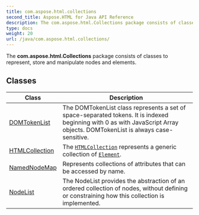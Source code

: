 ```yaml
---
title: com.aspose.html.collections
second_title: Aspose.HTML for Java API Reference
description: The com.aspose.html.Collections package consists of classes to represent store and manipulate nodes and elements
type: docs
weight: 20
url: /java/com.aspose.html.collections/
---
```

The **com.aspose.html.Collections** package consists of classes to represent, store and manipulate nodes and elements.

## Classes

| Class | Description |
| --- | --- |
| [DOMTokenList](./domtokenlist/) | The DOMTokenList class represents a set of space-separated tokens. It is indexed beginning with 0 as with JavaScript Array objects. DOMTokenList is always case-sensitive. |
| [HTMLCollection](./htmlcollection/) | The [`HTMLCollection`](../com.aspose.html.collections/htmlcollection/) represents a generic collection of [`Element`](../com.aspose.html.dom/element/). |
| [NamedNodeMap](./namednodemap/) | Represents collections of attributes that can be accessed by name. |
| [NodeList](./nodelist/) | The NodeList provides the abstraction of an ordered collection of nodes, without defining or constraining how this collection is implemented. |
